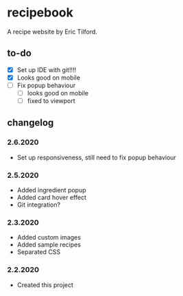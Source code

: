 # recipebook
A recipe website by Eric Tilford.

## to-do
- [x] Set up IDE with git!!!!
- [x] Looks good on mobile
- [ ] Fix popup behaviour
  - [ ] looks good on mobile
  - [ ] fixed to viewport

## changelog

### 2.6.2020
- Set up responsiveness, still need to fix popup behaviour

### 2.5.2020
- Added ingredient popup
- Added card hover effect
- Git integration?

### 2.3.2020
- Added custom images
- Added sample recipes
- Separated CSS

### 2.2.2020
- Created this project
